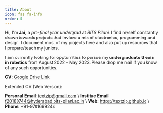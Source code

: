 ```yaml
---
title: About
icon: fas fa-info
order: 5
---
```

<!-- ![Image1](/assets/img/POV-lightsaber/propic.jpg){: .shadow} -->

Hi, I'm **Jai**, a *pre-final year undergrad* at *BITS Pilani*. I find myself constantly drawn towards projects that invlove a mix of electronics, programming and design. I document most of my projects here and also put up resources that I prepare/teach my juniors. 

I am currently looking for oppturnities to pursue my **undergraduate thesis in robotics** from August 2022 - May 2023. Please drop me mail if you know of any such opportunities.

**CV**: [Google Drive Link](https://drive.google.com/file/d/18z7gsBfY0kIo2pNf9EIw7thNaVICZHz8/view?usp=sharing) 


Extended CV (Web Version):  


**Personal Email**: textzip@gmail.com \\
**Institue Email**: f20180744@hyderabad.bits-pilani.ac.in \\
**Web**: https://textzip.github.io \\
**Phone**: +91-9701699244

